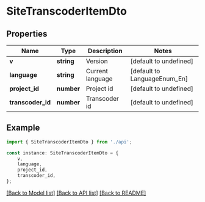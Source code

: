 # SiteTranscoderItemDto


## Properties

Name | Type | Description | Notes
------------ | ------------- | ------------- | -------------
**v** | **string** | Version | [default to undefined]
**language** | **string** | Current language | [default to LanguageEnum_En]
**project_id** | **number** | Project id | [default to undefined]
**transcoder_id** | **number** | Transcoder id | [default to undefined]

## Example

```typescript
import { SiteTranscoderItemDto } from './api';

const instance: SiteTranscoderItemDto = {
    v,
    language,
    project_id,
    transcoder_id,
};
```

[[Back to Model list]](../README.md#documentation-for-models) [[Back to API list]](../README.md#documentation-for-api-endpoints) [[Back to README]](../README.md)

